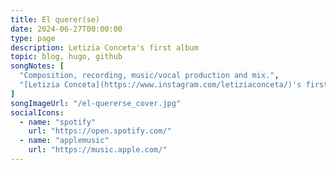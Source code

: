 ```yaml
---
title: El querer(se)
date: 2024-06-27T00:00:00
type: page
description: Letizia Conceta's first album
topic: blog, hugo, github
songNotes: [
  "Composition, recording, music/vocal production and mix.",
  "[Letizia Conceta](https://www.instagram.com/letiziaconceta/)'s first album.",
]
songImageUrl: "/el-quererse_cover.jpg"
socialIcons:
  - name: "spotify"
    url: "https://open.spotify.com/"
  - name: "applemusic"
    url: "https://music.apple.com/"
---
```

